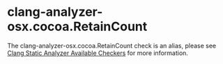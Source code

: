 clang-analyzer-osx.cocoa.RetainCount
====================================

The clang-analyzer-osx.cocoa.RetainCount check is an alias, please see
[Clang Static Analyzer Available Checkers](https://clang.llvm.org/docs/analyzer/checkers.html#osx-cocoa-retaincount)
for more information.
